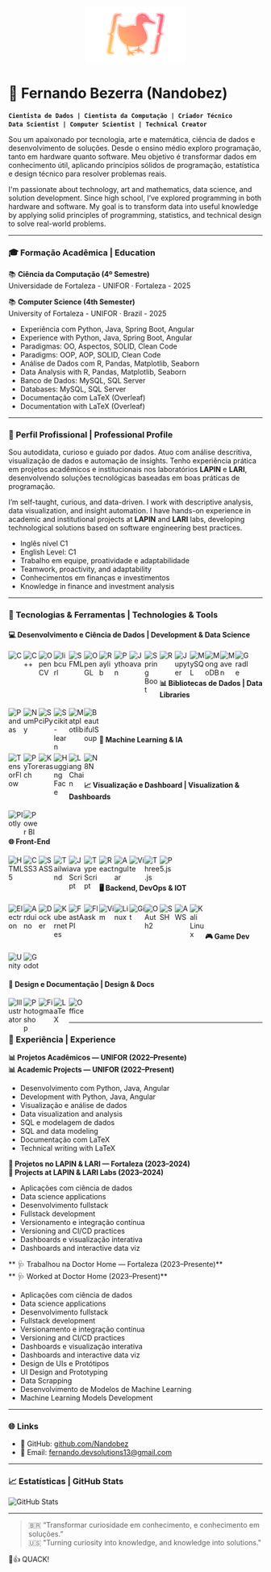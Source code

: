 <!-- Logo pessoal -->
<p align="center">
  <img src="./DuckLogo.png" width="200" alt="Logo Fernando Bezerra" />
</p>

# 🧠 Fernando Bezerra (Nandobez)

**`Cientista de Dados | Cientista da Computação | Criador Técnico`**  
**`Data Scientist | Computer Scientist | Technical Creator`**

Sou um apaixonado por tecnologia, arte e matemática, ciência de dados e desenvolvimento de soluções. Desde o ensino médio exploro programação, tanto em hardware quanto software. Meu objetivo é transformar dados em conhecimento útil, aplicando princípios sólidos de programação, estatística e design técnico para resolver problemas reais.

I'm passionate about technology, art and mathematics, data science, and solution development. Since high school, I’ve explored programming in both hardware and software. My goal is to transform data into useful knowledge by applying solid principles of programming, statistics, and technical design to solve real-world problems.

---

### 🎓 Formação Acadêmica | Education

📚 **Ciência da Computação (4º Semestre)**  
Universidade de Fortaleza - UNIFOR · Fortaleza - 2025  

📚 **Computer Science (4th Semester)**  
University of Fortaleza - UNIFOR · Brazil - 2025

- Experiência com Python, Java, Spring Boot, Angular  
- Experience with Python, Java, Spring Boot, Angular  
- Paradigmas: OO, Aspectos, SOLID, Clean Code  
- Paradigms: OOP, AOP, SOLID, Clean Code  
- Análise de Dados com R, Pandas, Matplotlib, Seaborn  
- Data Analysis with R, Pandas, Matplotlib, Seaborn  
- Banco de Dados: MySQL, SQL Server  
- Databases: MySQL, SQL Server  
- Documentação com LaTeX (Overleaf)  
- Documentation with LaTeX (Overleaf)  

---

### 🧠 Perfil Profissional | Professional Profile

Sou autodidata, curioso e guiado por dados. Atuo com análise descritiva, visualização de dados e automação de insights. Tenho experiência prática em projetos acadêmicos e institucionais nos laboratórios **LAPIN** e **LARI**, desenvolvendo soluções tecnológicas baseadas em boas práticas de programação.

I’m self-taught, curious, and data-driven. I work with descriptive analysis, data visualization, and insight automation. I have hands-on experience in academic and institutional projects at **LAPIN** and **LARI** labs, developing technological solutions based on software engineering best practices.

- Inglês nível C1  
- English Level: C1  
- Trabalho em equipe, proatividade e adaptabilidade  
- Teamwork, proactivity, and adaptability  
- Conhecimentos em finanças e investimentos  
- Knowledge in finance and investment analysis  

---

### 🧰 Tecnologias & Ferramentas | Technologies & Tools

#### 💻 Desenvolvimento e Ciência de Dados | Development & Data Science

<img align="left" alt="C" width="30px" src="https://cdn.jsdelivr.net/gh/devicons/devicon/icons/c/c-original.svg"/>
<img align="left" alt="C++" width="30px" src="https://cdn.jsdelivr.net/gh/devicons/devicon/icons/cplusplus/cplusplus-original.svg"/>
<img align="left" alt="OpenCV" width="30px" src="https://img.icons8.com/?size=512&id=bpip0gGiBLT1&format=png"/>
<img align="left" alt="libcurl" width="30px" src="https://curl.se/logo/curl-symbol-transparent.png"/>
<img align="left" alt="SFML" width="30px" src="https://www.sfml-dev.org/download/goodies/sfml-icon-big.png"/>
<img align="left" alt="OpenGL" width="30px" src="https://upload.wikimedia.org/wikipedia/commons/thumb/e/e9/Opengl-logo.svg/2560px-Opengl-logo.svg.png"/>
<img align="left" alt="Raylib" width="30px" src="https://www.raylibtech.com/images/raylibtech_main.png"/>
<img align="left" alt="Python" width="30px" src="https://cdn.jsdelivr.net/gh/devicons/devicon/icons/python/python-original.svg"/>
<img align="left" alt="Java" width="30px" src="https://cdn.jsdelivr.net/gh/devicons/devicon/icons/java/java-original.svg"/>
<img align="left" alt="Spring Boot" width="30px" src="https://cdn.jsdelivr.net/gh/devicons/devicon/icons/spring/spring-original.svg"/>
<img align="left" alt="R" width="30px" src="https://cdn.jsdelivr.net/gh/devicons/devicon/icons/r/r-original.svg"/>
<img align="left" alt="Jupyter" width="30px" src="https://cdn.jsdelivr.net/gh/devicons/devicon/icons/jupyter/jupyter-original.svg"/>
<img align="left" alt="MySQL" width="30px" src="https://cdn.jsdelivr.net/gh/devicons/devicon/icons/mysql/mysql-original.svg"/>
<img align="left" alt="MongoDB" width="30px" src="https://cdn.jsdelivr.net/gh/devicons/devicon/icons/mongodb/mongodb-original.svg"/>
<img align="left" alt="Maven" width="30px" src="https://cdn.jsdelivr.net/gh/devicons/devicon/icons/maven/maven-original.svg"/>
<img align="left" alt="Gradle" width="30px" src="https://static-00.iconduck.com/assets.00/gradle-icon-2048x1504-ro73tce1.png"/>
<br /><br />

#### 📊 Bibliotecas de Dados | Data Libraries

<img align="left" alt="Pandas" width="30px" src="https://cdn.jsdelivr.net/gh/devicons/devicon/icons/pandas/pandas-original.svg"/>
<img align="left" alt="NumPy" width="30px" src="https://cdn.jsdelivr.net/gh/devicons/devicon/icons/numpy/numpy-original.svg"/>
<img align="left" alt="SciPy" width="30px" src="https://upload.wikimedia.org/wikipedia/commons/b/b2/SCIPY_2.svg"/>
<img align="left" alt="Scikit-learn" width="30px" src="https://upload.wikimedia.org/wikipedia/commons/thumb/0/05/Scikit_learn_logo_small.svg/1200px-Scikit_learn_logo_small.svg.png"/>
<img align="left" alt="Matplotlib" width="30px" src="https://cdn.jsdelivr.net/gh/devicons/devicon/icons/matplotlib/matplotlib-original.svg"/>
<img align="left" alt="BeautifulSoup" width="30px" src="https://www.kindpng.com/picc/m/467-4674941_beautifulsoup-python-svg-hd-png-download.png"/>
<br /><br />

#### 🤖 Machine Learning & IA

<img align="left" alt="TensorFlow" width="30px" src="https://cdn.jsdelivr.net/gh/devicons/devicon/icons/tensorflow/tensorflow-original.svg"/>
<img align="left" alt="PyTorch" width="30px" src="https://cdn.jsdelivr.net/gh/devicons/devicon/icons/pytorch/pytorch-original.svg"/>
<img align="left" alt="Keras" width="30px" src="https://upload.wikimedia.org/wikipedia/commons/a/ae/Keras_logo.svg"/>
<img align="left" alt="Hugging Face" width="30px" src="https://huggingface.co/front/assets/huggingface_logo.svg"/>
<img align="left" alt="LangChain" width="30px" src="https://registry.npmmirror.com/@lobehub/icons-static-png/latest/files/dark/langchain.png"/>
<img align="left" alt="N8N" width="30px" src="https://cp.beget.com/shared/EXlbmo7zStLYxXYd6yFrM714qZj8LMkI/logo_n8n2x.png"/>
<br /><br />

#### 📈 Visualização e Dashboard | Visualization & Dashboards

<img align="left" alt="Plotly" width="30px" src="https://www.vectorlogo.zone/logos/plotly/plotly-official.svg"/>
<img align="left" alt="Power BI" width="30px" src="https://upload.wikimedia.org/wikipedia/commons/c/cf/New_Power_BI_Logo.svg"/>
<br /><br />

#### 🌐 Front-End

<img align="left" alt="HTML5" width="30px" src="https://cdn.jsdelivr.net/gh/devicons/devicon/icons/html5/html5-original.svg"/>
<img align="left" alt="CSS3" width="30px" src="https://cdn.jsdelivr.net/gh/devicons/devicon/icons/css3/css3-original.svg"/>
<img align="left" alt="SASS" width="30px" src="https://cdn.jsdelivr.net/gh/devicons/devicon/icons/sass/sass-original.svg"/>
<img align="left" alt="Tailwind" width="30px" src="https://upload.wikimedia.org/wikipedia/commons/thumb/d/d5/Tailwind_CSS_Logo.svg/2560px-Tailwind_CSS_Logo.svg.png"/>
<img align="left" alt="JavaScript" width="30px" src="https://cdn.jsdelivr.net/gh/devicons/devicon/icons/javascript/javascript-original.svg"/>
<img align="left" alt="TypeScript" width="30px" src="https://cdn.jsdelivr.net/gh/devicons/devicon/icons/typescript/typescript-original.svg"/>
<img align="left" alt="React" width="30px" src="https://cdn.jsdelivr.net/gh/devicons/devicon/icons/react/react-original.svg"/>
<img align="left" alt="Angular" width="30px" src="https://cdn.jsdelivr.net/gh/devicons/devicon/icons/angularjs/angularjs-plain.svg"/>
<img align="left" alt="Vite" width="30px" src="https://cdn.jsdelivr.net/gh/devicons/devicon/icons/vite/vite-original.svg"/>
<img align="left" alt="Three.js" width="30px" src="https://canada1.discourse-cdn.com/flex035/uploads/threejs/optimized/2X/e/e4f86d2200d2d35c30f7b1494e96b9595ebc2751_2_1016x1024.png"/>
<img align="left" alt="P5.js" width="30px" src="https://cdn.jsdelivr.net/gh/devicons/devicon/icons/p5js/p5js-original.svg"/>
<br /><br />

#### 🖥️ Backend, DevOps & IOT

<img align="left" alt="Electron" width="30px" src="https://cdn.jsdelivr.net/gh/devicons/devicon/icons/electron/electron-original.svg"/>
<img align="left" alt="Arduino" width="30px" src="https://cdn.jsdelivr.net/gh/devicons/devicon/icons/arduino/arduino-original.svg"/>
<img align="left" alt="Docker" width="30px" src="https://cdn.jsdelivr.net/gh/devicons/devicon/icons/docker/docker-original.svg"/>
<img align="left" alt="Kubernetes" width="30px" src="https://cdn.jsdelivr.net/gh/devicons/devicon/icons/kubernetes/kubernetes-plain.svg"/>
<img align="left" alt="FastAPI" width="30px" src="https://svgmix.com/uploads/skillicons/151df7-fastapi.svg"/>
<img align="left" alt="Flask" width="30px" src="https://img.icons8.com/nolan/512/flask.png"/>
<img align="left" alt="Vim" width="30px" src="https://cdn.jsdelivr.net/gh/devicons/devicon/icons/vim/vim-original.svg"/>
<img align="left" alt="Linux" width="30px" src="https://cdn.jsdelivr.net/gh/devicons/devicon/icons/linux/linux-original.svg"/>
<img align="left" alt="Git" width="30px" src="https://cdn.jsdelivr.net/gh/devicons/devicon/icons/git/git-original.svg"/>
<img align="left" alt="OAuth2" width="30px" src="https://cdn.jsdelivr.net/gh/devicons/devicon/icons/oauth/oauth-original.svg"/>
<img align="left" alt="SSH" width="30px" src="https://cdn-icons-png.flaticon.com/512/5136/5136897.png"/>
<img align="left" alt="AWS" width="30px" src="https://assets.dio.me/wba01Z0cytG04zMjQkEyXJ8x5tSXupBHthd1knhQbJE/f:webp/q:80/L2FydGljbGVzL2NvdmVyLzQ0NzZlZjIxLWI1MTEtNGQ0MC1iN2NjLTFlMTM4Mzc2MDYwMC5wbmc"/>
<img align="left" alt="Kali Linux" width="30px" src="https://static-00.iconduck.com/assets.00/distributor-logo-kali-linux-icon-2048x2005-dki611fk.png"/>
<br /><br />

#### 🎮 Game Dev

<img align="left" alt="Unity" width="30px" src="https://cdn.jsdelivr.net/gh/devicons/devicon/icons/unity/unity-original.svg"/>
<img align="left" alt="Godot" width="30px" src="https://cdn.jsdelivr.net/gh/devicons/devicon/icons/godot/godot-original.svg"/>
<br /><br />

#### 🎨 Design e Documentação | Design & Docs

<img align="left" alt="Illustrator" width="30px" src="https://cdn.jsdelivr.net/gh/devicons/devicon/icons/illustrator/illustrator-plain.svg"/>
<img align="left" alt="Photoshop" width="30px" src="https://upload.wikimedia.org/wikipedia/commons/thumb/a/af/Adobe_Photoshop_CC_icon.svg/2101px-Adobe_Photoshop_CC_icon.svg.png"/>
<img align="left" alt="Figma" width="30px" src="https://cdn.jsdelivr.net/gh/devicons/devicon/icons/figma/figma-original.svg"/>
<img align="left" alt="LaTeX" width="30px" src="https://plugins.jetbrains.com/files/18580/161514/icon/default.svg"/>
<img align="left" alt="Office" width="30px" src="https://m.media-amazon.com/images/I/71UiUaUzdtL.png"/>
<br /><br />

---

### 🧪 Experiência | Experience

**📊 Projetos Acadêmicos — UNIFOR (2022–Presente)**  
**📊 Academic Projects — UNIFOR (2022–Present)**  
- Desenvolvimento com Python, Java, Angular  
- Development with Python, Java, Angular  
- Visualização e análise de dados  
- Data visualization and analysis  
- SQL e modelagem de dados  
- SQL and data modeling  
- Documentação com LaTeX  
- Technical writing with LaTeX  

**🧬 Projetos no LAPIN & LARI — Fortaleza (2023–2024)**  
**🧬 Projects at LAPIN & LARI Labs (2023–2024)**  
- Aplicações com ciência de dados  
- Data science applications  
- Desenvolvimento fullstack  
- Fullstack development  
- Versionamento e integração contínua  
- Versioning and CI/CD practices  
- Dashboards e visualização interativa  
- Dashboards and interactive data viz  

** 🩺 Trabalhou na Doctor Home — Fortaleza (2023–Presente)**  
** 🩺 Worked at Doctor Home (2023–Present)**  
- Aplicações com ciência de dados  
- Data science applications  
- Desenvolvimento fullstack  
- Fullstack development  
- Versionamento e integração contínua  
- Versioning and CI/CD practices  
- Dashboards e visualização interativa  
- Dashboards and interactive data viz
- Design de UIs e Protótipos
- UI Design and Prototyping
- Data Scrapping
- Desenvolvimento de Modelos de Machine Learning
- Machine Learning Models Development

---

### 🌐 Links

- 💼 GitHub: [github.com/Nandobez](https://github.com/Nandobez)  
- 📧 Email: fernando.devsolutions13@gmail.com  

---

### 📈 Estatísticas | GitHub Stats

![GitHub Stats](https://github-readme-stats.vercel.app/api?username=Nandobez&show_icons=true&theme=gruvbox)

---

> 🇧🇷 “Transformar curiosidade em conhecimento, e conhecimento em soluções.”  
> 🇺🇸 "Turning curiosity into knowledge, and knowledge into solutions."

🦆👍 QUACK!
